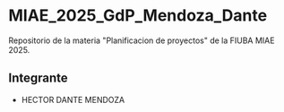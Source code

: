 
# MIAE_2025_GdP_Mendoza_Dante

Repositorio de la materia "Planificacion de proyectos" de la FIUBA MIAE 2025.

## Integrante

- HECTOR DANTE MENDOZA
